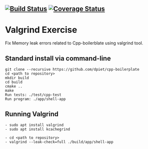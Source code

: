 [![Build Status](https://travis-ci.org/rajesh1996/valgrind_exercise.svg?branch=valgrind_exercise)](https://travis-ci.org/rajesh1996/valgrind_exercise)
[![Coverage Status](https://coveralls.io/repos/github/rajesh1996/valgrind_exercise/badge.svg?branch=valgrind_exercise)](https://coveralls.io/github/rajesh1996/valgrind_exercise?branch=valgrind_exercise)
---
# Valgrind Exercise

Fix Memory leak errors related to Cpp-boilerblate using valgrind tool.

## Standard install via command-line
```
git clone --recursive https://github.com/dpiet/cpp-boilerplate
cd <path to repository>
mkdir build
cd build
cmake ..
make
Run tests: ./test/cpp-test
Run program: ./app/shell-app
```
## Running Valgrind
```
- sudo apt install valgrind
- sudo apt install kcachegrind

- cd <path to repository>
- valgrind --leak-check=full ./build/app/shell-app 
```
